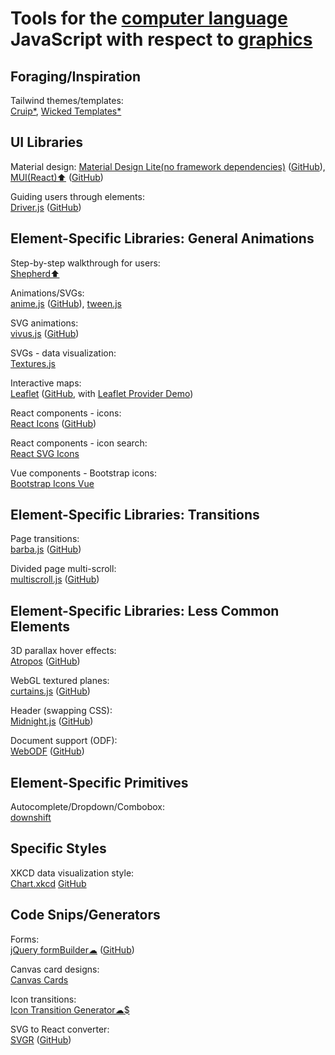 
# Tools for the [computer language](https://trendless.tech/langs) JavaScript with respect to [graphics](https://trendless.tech/graphics/)

## Foraging/Inspiration

Tailwind themes/templates:  
[Cruip*](https://cruip.com/),
[Wicked Templates*](https://www.wickedtemplates.com/demos)

## UI Libraries

Material design:
[Material Design Lite(no framework dependencies)](https://getmdl.io/) ([GitHub](https://github.com/google/material-design-lite)),
[MUI(React)⬆️](https://mui.com/) ([GitHub](https://github.com/mui))

Guiding users through elements:  
[Driver.js](https://driverjs.com/) ([GitHub](https://github.com/kamranahmedse/driver.js))

## Element-Specific Libraries: General Animations

Step-by-step walkthrough for users:  
[Shepherd⬆️](https://shepherdjs.dev/)

Animations/SVGs:  
[anime.js](https://animejs.com/) ([GitHub](https://github.com/juliangarnier/anime/)),
[tween.js](https://github.com/tweenjs/tween.js)

SVG animations:  
[vivus.js](https://maxwellito.github.io/vivus/) ([GitHub](https://github.com/maxwellito/vivus))

SVGs - data visualization:  
[Textures.js](https://riccardoscalco.it/textures/)

Interactive maps:  
[Leaflet](https://leafletjs.com/) ([GitHub](https://github.com/Leaflet/Leaflet), with [Leaflet Provider Demo](https://leaflet-extras.github.io/leaflet-providers/preview/))

React components - icons:  
[React Icons](https://react-icons.github.io/react-icons/) ([GitHub](https://github.com/react-icons/react-icons))

React components - icon search:  
[React SVG Icons](https://reactsvgicons.com/)

Vue components - Bootstrap icons:  
[Bootstrap Icons Vue](https://github.com/tommyip/bootstrap-icons-vue)

## Element-Specific Libraries: Transitions

Page transitions:  
[barba.js](https://barba.js.org/) ([GitHub](https://github.com/barbajs/barba))

Divided page multi-scroll:  
[multiscroll.js](https://alvarotrigo.com/multiScroll/) ([GitHub](https://github.com/alvarotrigo/multiScroll.js))

## Element-Specific Libraries: Less Common Elements

3D parallax hover effects:  
[Atropos](https://atroposjs.com/) ([GitHub](https://github.com/nolimits4web/atropos/))

WebGL textured planes:  
[curtains.js](https://www.curtainsjs.com/) ([GitHub](https://github.com/martinlaxenaire/curtainsjs))

Header (swapping CSS):  
[Midnight.js](https://aerolab.github.io/midnight.js/) ([GitHub](https://github.com/Aerolab/midnight.js))

Document support (ODF):  
[WebODF](https://webodf.org/) ([GitHub](https://github.com/webodf/WebODF))

## Element-Specific Primitives

Autocomplete/Dropdown/Combobox:  
[downshift](https://github.com/downshift-js/downshift)

## Specific Styles

XKCD data visualization style:  
[Chart.xkcd](https://timqian.com/chart.xkcd/) [GitHub](https://github.com/timqian/chart.xkcd)

## Code Snips/Generators

Forms:  
[jQuery formBuilder☁](https://formbuilder.online/) ([GitHub](https://github.com/kevinchappell/formBuilder))

Canvas card designs:  
[Canvas Cards](https://canvas-cards.glitch.me/)

Icon transitions:  
[Icon Transition Generator☁$](https://nucleoapp.com/tool/icon-transition)

SVG to React converter:  
[SVGR](https://react-svgr.com/playground/) ([GitHub](https://github.com/gregberge/svgr))
